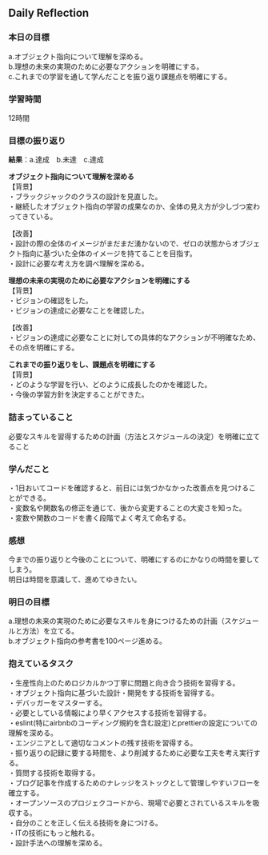 ## Daily Reflection

### 本日の目標  
a.オブジェクト指向について理解を深める。  
b.理想の未来の実現のために必要なアクションを明確にする。     
c.これまでの学習を通して学んだことを振り返り課題点を明確にする。

### 学習時間
12時間
### 目標の振り返り
**結果**：a.達成　b.未達　c.達成

**オブジェクト指向について理解を深める**  
【背景】  
・ブラックジャックのクラスの設計を見直した。  
・継続したオブジェクト指向の学習の成果なのか、全体の見え方が少しづつ変わってきている。  

【改善】  
・設計の際の全体のイメージがまだまだ湧かないので、ゼロの状態からオブジェクト指向に基づいた全体のイメージを持てることを目指す。  
・設計に必要な考え方を調べ理解を深める。

**理想の未来の実現のために必要なアクションを明確にする**  
【背景】  
・ビジョンの確認をした。  
・ビジョンの達成に必要なことを確認した。

【改善】  
・ビジョンの達成に必要なことに対しての具体的なアクションが不明確なため、その点を明確にする。

**これまでの振り返りをし、課題点を明確にする**  
【背景】  
・どのような学習を行い、どのように成長したのかを確認した。  
・今後の学習方針を決定することができた。

### 詰まっていること
必要なスキルを習得するための計画（方法とスケジュールの決定）を明確に立てること

### 学んだこと
・1日おいてコードを確認すると、前日には気づかなかった改善点を見つけることができる。  
・変数名や関数名の修正を通じて、後から変更することの大変さを知った。  
・変数や関数のコードを書く段階でよく考えて命名する。  


### 感想
今までの振り返りと今後のことについて、明確にするのにかなりの時間を要してしまう。  
明日は時間を意識して、進めてゆきたい。

### 明日の目標
a.理想の未来の実現のために必要なスキルを身につけるための計画（スケジュールと方法）を立てる。  
b.オブジェクト指向の参考書を100ページ進める。

### 抱えているタスク  
・生産性向上のためロジカルかつ丁寧に問題と向き合う技術を習得する。  
・オブジェクト指向に基づいた設計・開発をする技術を習得する。  
・デバッガーをマスターする。  
・必要としている情報により早くアクセスする技術を習得する。  
・eslint(特にairbnbのコーディング規約を含む設定)とprettierの設定についての理解を深める。  
・エンジニアとして適切なコメントの残す技術を習得する。  
・振り返りの記録に要する時間を、より削減するために必要な工夫を考え実行する。  
・質問する技術を取得する。  
・ブログ記事を作成するためのナレッジをストックとして管理しやすいフローを確立する。  
・オープンソースのプロジェクコードから、現場で必要とされているスキルを吸収する。  
・自分のことを正しく伝える技術を身につける。  
・ITの技術にもっと触れる。  
・設計手法への理解を深める。